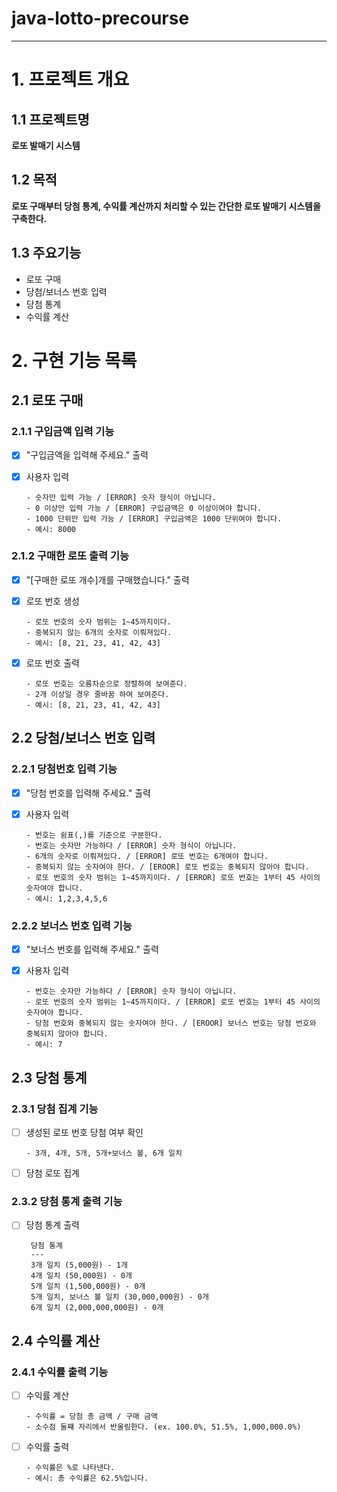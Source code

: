 # java-lotto-precourse

---
# 1. 프로젝트 개요

## 1.1 프로젝트명
**로또 발매기 시스템**

## 1.2 목적
**로또 구매부터 당첨 통계, 수익률 계산까지 처리할 수 있는 간단한 로또 발매기 시스템을 구축한다.**

## 1.3 주요기능
- 로또 구매
- 당첨/보너스 번호 입력
- 당첨 통계
- 수익률 계산

# 2. 구현 기능 목록

## 2.1 로또 구매

### 2.1.1 구입금액 입력 기능
- [x] "구입금액을 입력해 주세요." 출력
- [x] 사용자 입력

      - 숫자만 입력 가능 / [ERROR] 숫자 형식이 아닙니다.
      - 0 이상만 입력 가능 / [ERROR] 구입금액은 0 이상이여야 합니다.
      - 1000 단위만 입력 가능 / [ERROR] 구입금액은 1000 단위여야 합니다.
      - 예시: 8000

### 2.1.2 구매한 로또 출력 기능
- [x] "[구매한 로또 개수]개를 구매했습니다." 출력
- [x] 로또 번호 생성

      - 로또 번호의 숫자 범위는 1~45까지이다.
      - 중복되지 않는 6개의 숫자로 이뤄져있다.
      - 예시: [8, 21, 23, 41, 42, 43]
- [x] 로또 번호 출력

      - 로또 번호는 오름차순으로 정렬하여 보여준다.
      - 2개 이상일 경우 줄바꿈 하여 보여준다.
      - 예시: [8, 21, 23, 41, 42, 43]

## 2.2 당첨/보너스 번호 입력

### 2.2.1 당첨번호 입력 기능
- [x] "당첨 번호를 입력해 주세요." 출력
- [x] 사용자 입력

      - 번호는 쉼표(,)를 기준으로 구분한다.
      - 번호는 숫자만 가능하다 / [ERROR] 숫자 형식이 아닙니다.
      - 6개의 숫자로 이뤄져있다. / [ERROR] 로또 번호는 6개여야 합니다.
      - 중복되지 않는 숫자여야 한다. / [EROOR] 로또 번호는 중복되지 않아야 합니다.
      - 로또 번호의 숫자 범위는 1~45까지이다. / [ERROR] 로또 번호는 1부터 45 사이의 숫자여야 합니다.
      - 예시: 1,2,3,4,5,6

### 2.2.2 보너스 번호 입력 기능
- [x] "보너스 번호를 입력해 주세요." 출력
- [x] 사용자 입력

      - 번호는 숫자만 가능하다 / [ERROR] 숫자 형식이 아닙니다.
      - 로또 번호의 숫자 범위는 1~45까지이다. / [ERROR] 로또 번호는 1부터 45 사이의 숫자여야 합니다.
      - 당첨 번호와 중복되지 않는 숫자여야 한다. / [EROOR] 보너스 번호는 당첨 번호와 중복되지 않아야 합니다.
      - 예시: 7

## 2.3 당첨 통계

### 2.3.1 당첨 집계 기능
- [ ] 생성된 로또 번호 당첨 여부 확인

      - 3개, 4개, 5개, 5개+보너스 볼, 6개 일치
- [ ] 당첨 로또 집계

### 2.3.2 당첨 통계 출력 기능
- [ ] 당첨 통계 출력

       당첨 통계
       ---
       3개 일치 (5,000원) - 1개
       4개 일치 (50,000원) - 0개
       5개 일치 (1,500,000원) - 0개
       5개 일치, 보너스 볼 일치 (30,000,000원) - 0개
       6개 일치 (2,000,000,000원) - 0개

## 2.4 수익률 계산

### 2.4.1 수익률 출력 기능
- [ ] 수익률 계산

      - 수익률 = 당첨 총 금액 / 구매 금액
      - 소수점 둘쨰 자리에서 반올림한다. (ex. 100.0%, 51.5%, 1,000,000.0%)
- [ ] 수익률 출력

      - 수익률은 %로 나타낸다.
      - 예시: 총 수익률은 62.5%입니다.